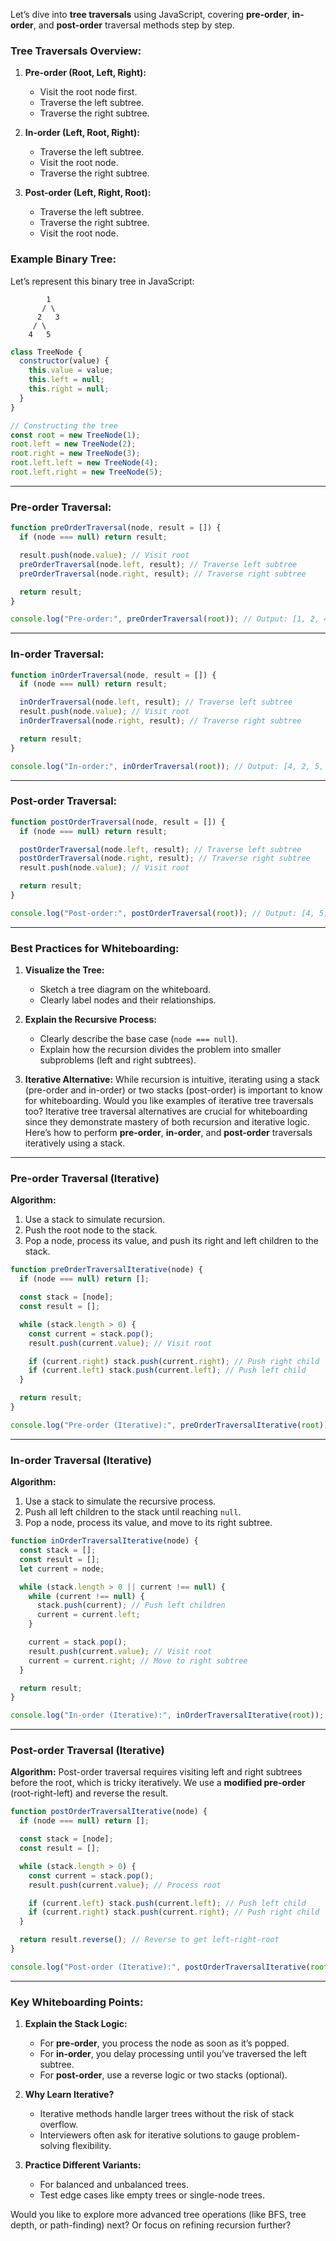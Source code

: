 Let’s dive into **tree traversals** using JavaScript, covering **pre-order**, **in-order**, and **post-order** traversal methods step by step.

### Tree Traversals Overview:

1. **Pre-order (Root, Left, Right):**

   - Visit the root node first.
   - Traverse the left subtree.
   - Traverse the right subtree.

2. **In-order (Left, Root, Right):**

   - Traverse the left subtree.
   - Visit the root node.
   - Traverse the right subtree.

3. **Post-order (Left, Right, Root):**
   - Traverse the left subtree.
   - Traverse the right subtree.
   - Visit the root node.

### Example Binary Tree:

Let’s represent this binary tree in JavaScript:

```
        1
       / \
      2   3
     / \
    4   5
```

```javascript
class TreeNode {
  constructor(value) {
    this.value = value;
    this.left = null;
    this.right = null;
  }
}

// Constructing the tree
const root = new TreeNode(1);
root.left = new TreeNode(2);
root.right = new TreeNode(3);
root.left.left = new TreeNode(4);
root.left.right = new TreeNode(5);
```

---

### Pre-order Traversal:

```javascript
function preOrderTraversal(node, result = []) {
  if (node === null) return result;

  result.push(node.value); // Visit root
  preOrderTraversal(node.left, result); // Traverse left subtree
  preOrderTraversal(node.right, result); // Traverse right subtree

  return result;
}

console.log("Pre-order:", preOrderTraversal(root)); // Output: [1, 2, 4, 5, 3]
```

---

### In-order Traversal:

```javascript
function inOrderTraversal(node, result = []) {
  if (node === null) return result;

  inOrderTraversal(node.left, result); // Traverse left subtree
  result.push(node.value); // Visit root
  inOrderTraversal(node.right, result); // Traverse right subtree

  return result;
}

console.log("In-order:", inOrderTraversal(root)); // Output: [4, 2, 5, 1, 3]
```

---

### Post-order Traversal:

```javascript
function postOrderTraversal(node, result = []) {
  if (node === null) return result;

  postOrderTraversal(node.left, result); // Traverse left subtree
  postOrderTraversal(node.right, result); // Traverse right subtree
  result.push(node.value); // Visit root

  return result;
}

console.log("Post-order:", postOrderTraversal(root)); // Output: [4, 5, 2, 3, 1]
```

---

### Best Practices for Whiteboarding:

1. **Visualize the Tree:**

   - Sketch a tree diagram on the whiteboard.
   - Clearly label nodes and their relationships.

2. **Explain the Recursive Process:**

   - Clearly describe the base case (`node === null`).
   - Explain how the recursion divides the problem into smaller subproblems (left and right subtrees).

3. **Iterative Alternative:**
   While recursion is intuitive, iterating using a stack (pre-order and in-order) or two stacks (post-order) is important to know for whiteboarding. Would you like examples of iterative tree traversals too?
   Iterative tree traversal alternatives are crucial for whiteboarding since they demonstrate mastery of both recursion and iterative logic. Here’s how to perform **pre-order**, **in-order**, and **post-order** traversals iteratively using a stack.

---

### Pre-order Traversal (Iterative)

**Algorithm:**

1. Use a stack to simulate recursion.
2. Push the root node to the stack.
3. Pop a node, process its value, and push its right and left children to the stack.

```javascript
function preOrderTraversalIterative(node) {
  if (node === null) return [];

  const stack = [node];
  const result = [];

  while (stack.length > 0) {
    const current = stack.pop();
    result.push(current.value); // Visit root

    if (current.right) stack.push(current.right); // Push right child
    if (current.left) stack.push(current.left); // Push left child
  }

  return result;
}

console.log("Pre-order (Iterative):", preOrderTraversalIterative(root)); // Output: [1, 2, 4, 5, 3]
```

---

### In-order Traversal (Iterative)

**Algorithm:**

1. Use a stack to simulate the recursive process.
2. Push all left children to the stack until reaching `null`.
3. Pop a node, process its value, and move to its right subtree.

```javascript
function inOrderTraversalIterative(node) {
  const stack = [];
  const result = [];
  let current = node;

  while (stack.length > 0 || current !== null) {
    while (current !== null) {
      stack.push(current); // Push left children
      current = current.left;
    }

    current = stack.pop();
    result.push(current.value); // Visit root
    current = current.right; // Move to right subtree
  }

  return result;
}

console.log("In-order (Iterative):", inOrderTraversalIterative(root)); // Output: [4, 2, 5, 1, 3]
```

---

### Post-order Traversal (Iterative)

**Algorithm:**
Post-order traversal requires visiting left and right subtrees before the root, which is tricky iteratively. We use a **modified pre-order** (root-right-left) and reverse the result.

```javascript
function postOrderTraversalIterative(node) {
  if (node === null) return [];

  const stack = [node];
  const result = [];

  while (stack.length > 0) {
    const current = stack.pop();
    result.push(current.value); // Process root

    if (current.left) stack.push(current.left); // Push left child
    if (current.right) stack.push(current.right); // Push right child
  }

  return result.reverse(); // Reverse to get left-right-root
}

console.log("Post-order (Iterative):", postOrderTraversalIterative(root)); // Output: [4, 5, 2, 3, 1]
```

---

### Key Whiteboarding Points:

1. **Explain the Stack Logic:**

   - For **pre-order**, you process the node as soon as it’s popped.
   - For **in-order**, you delay processing until you’ve traversed the left subtree.
   - For **post-order**, use a reverse logic or two stacks (optional).

2. **Why Learn Iterative?**

   - Iterative methods handle larger trees without the risk of stack overflow.
   - Interviewers often ask for iterative solutions to gauge problem-solving flexibility.

3. **Practice Different Variants:**
   - For balanced and unbalanced trees.
   - Test edge cases like empty trees or single-node trees.

Would you like to explore more advanced tree operations (like BFS, tree depth, or path-finding) next? Or focus on refining recursion further?
